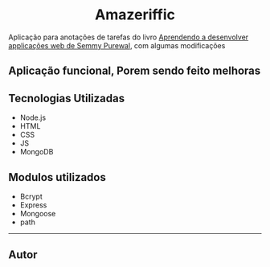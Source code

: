 <h1 align="center">Amazeriffic</h1>
<p aign="center">Aplicação para anotações de tarefas do livro <a href="http://learningwebappdev.com/">Aprendendo a desenvolver applicações web de Semmy Purewal</a>, com algumas modificações</p>
<h2>Aplicação funcional, Porem sendo feito melhoras</h2>
<h2>Tecnologias Utilizadas</h2>
<ul>
  <li>Node.js</li>
  <li>HTML</li>
  <li>CSS</li>
  <li>JS</li>
  <li>MongoDB</li>
</ul>
<h2>Modulos utilizados</h2>
<ul>
  <li>Bcrypt</li>
  <li>Express</li>
  <li>Mongoose</li>
  <li>path</li>
</ul>
<hr>
<h2>Autor</h2>
